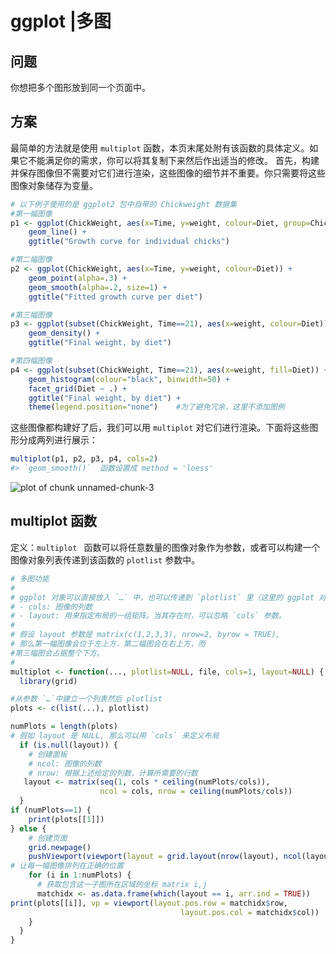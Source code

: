 # ggplot |多图

## 问题

你想把多个图形放到同一个页面中。

## 方案
最简单的方法就是使用 `multiplot` 函数，本页末尾处附有该函数的具体定义。如果它不能满足你的需求，你可以将其复制下来然后作出适当的修改。
首先，构建并保存图像但不需要对它们进行渲染，这些图像的细节并不重要。你只需要将这些图像对象储存为变量。

```r
# 以下例子使用的是 ggplot2 包中自带的 Chickweight 数据集
#第一幅图像
p1 <- ggplot(ChickWeight, aes(x=Time, y=weight, colour=Diet, group=Chick)) +
    geom_line() +
    ggtitle("Growth curve for individual chicks")

#第二幅图像
p2 <- ggplot(ChickWeight, aes(x=Time, y=weight, colour=Diet)) +
    geom_point(alpha=.3) +
    geom_smooth(alpha=.2, size=1) +
    ggtitle("Fitted growth curve per diet")

#第三幅图像
p3 <- ggplot(subset(ChickWeight, Time==21), aes(x=weight, colour=Diet)) +
    geom_density() +
    ggtitle("Final weight, by diet")

#第四幅图像
p4 <- ggplot(subset(ChickWeight, Time==21), aes(x=weight, fill=Diet)) +
    geom_histogram(colour="black", binwidth=50) +
    facet_grid(Diet ~ .) +
    ggtitle("Final weight, by diet") +
    theme(legend.position="none")    #为了避免冗余，这里不添加图例
```

这些图像都构建好了后，我们可以用 `multiplot` 对它们进行渲染。下面将这些图形分成两列进行展示：

```r
multiplot(p1, p2, p3, p4, cols=2)
#> `geom_smooth()`  函数设置成 method = 'loess'
```
![plot of chunk unnamed-chunk-3](http://www.cookbook-r.com/Graphs/Multiple_graphs_on_one_page_(ggplot2)/figure/unnamed-chunk-3-1.png)

## multiplot 函数
定义：`multiplot ` 函数可以将任意数量的图像对象作为参数，或者可以构建一个图像对象列表传递到该函数的 `plotlist` 参数中。
```r
# 多图功能
#
# ggplot 对象可以直接放入 `…` 中，也可以传递到 `plotlist` 里（这里的 ggplot 对象以列表形式存在）
# - cols: 图像的列数
# - layout: 用来指定布局的一组矩阵。当其存在时，可以忽略 `cols` 参数。
#
# 假设 layout 参数是 matrix(c(1,2,3,3), nrow=2, byrow = TRUE),
# 那么第一幅图像会位于左上方，第二幅图会在右上方，而
#第三幅图会占据整个下方。
#
multiplot <- function(..., plotlist=NULL, file, cols=1, layout=NULL) {
  library(grid)

#从参数 `…`中建立一个列表然后 plotlist
plots <- c(list(...), plotlist)

numPlots = length(plots)
# 假如 layout 是 NULL, 那么可以用 `cols` 来定义布局
  if (is.null(layout)) {
    # 创建面板
    # ncol: 图像的列数
    # nrow: 根据上述给定的列数，计算所需要的行数   
   layout <- matrix(seq(1, cols * ceiling(numPlots/cols)),
                    ncol = cols, nrow = ceiling(numPlots/cols))
  }
if (numPlots==1) {
    print(plots[[1]])
} else {
    # 创建页面
    grid.newpage()
    pushViewport(viewport(layout = grid.layout(nrow(layout), ncol(layout))))
# 让每一幅图像排列在正确的位置
    for (i in 1:numPlots) {
      # 获取包含这一子图所在区域的坐标 matrix i,j
      matchidx <- as.data.frame(which(layout == i, arr.ind = TRUE))
print(plots[[i]], vp = viewport(layout.pos.row = matchidx$row,
                                      layout.pos.col = matchidx$col))
    }
  }
}
```
